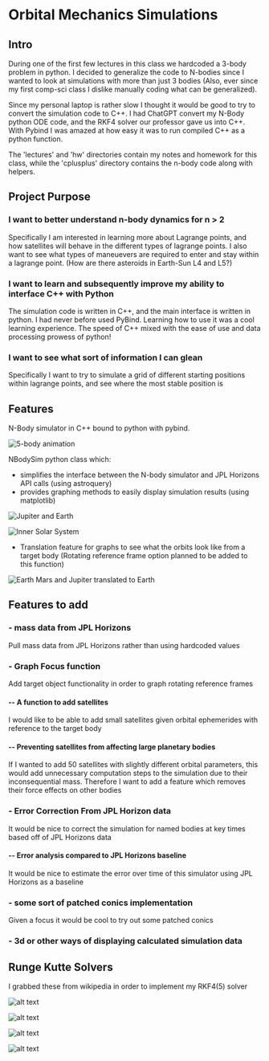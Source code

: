 # Orbital Mechanics Simulations
## Intro

During one of the first few lectures in this class we hardcoded a 3-body problem in python. I decided to generalize the code to N-bodies since I wanted to look at simulations with more than just 3 bodies (Also, ever since my first comp-sci class I dislike manually coding what can be generalized).

Since my personal laptop is rather slow I thought it would be good to try to convert the simulation code to C++. I had ChatGPT convert my N-Body python ODE code, and the RKF4 solver our professor gave us into C++. With Pybind I was amazed at how easy it was to run compiled C++ as a python function.

The 'lectures' and 'hw' directories contain my notes and homework for this class, while the 'cplusplus' directory contains the n-body code along with helpers.

## Project Purpose

### I want to better understand n-body dynamics for n > 2
Specifically I am interested in learning more about Lagrange points, and how satellites will behave in the different types of lagrange points.
I also want to see what types of maneuevers are required to enter and stay within a lagrange point. (How are there asteroids in Earth-Sun L4 and L5?)
### I want to learn and subsequently improve my ability to interface C++ with Python
The simulation code is written in C++, and the main interface is written in python.
I had never before used PyBind. Learning how to use it was a cool learning experience.
The speed of C++ mixed with the ease of use and data processing prowess of python!

### I want to see what sort of information I can glean
Specifically I want to try to simulate a grid of different starting positions within lagrange points, and see where the most stable position is

## Features

N-Body simulator in C++ bound to python with pybind. 

![5-body animation](animations/5_body_anim2.gif)

NBodySim python class which:
- simplifies the interface between the N-body simulator and JPL Horizons API calls (using astroquery)
- provides graphing methods to easily display simulation results (using matplotlib)

![Jupiter and Earth](animations/Jupiter_Earth.gif)

![Inner Solar System](animations/Inner_Solar_System.gif)

- Translation feature for graphs to see what the orbits look like from a target body (Rotating reference frame option planned to be added to this function)

![Earth Mars and Jupiter translated to Earth](animations/Earth_Focus.gif)


## Features to add

### - mass data from JPL Horizons 
Pull mass data from JPL Horizons rather than using hardcoded values


### - Graph Focus function
Add target object functionality in order to graph rotating reference frames

#### -- A function to add satellites
I would like to be able to add small satellites given orbital ephemerides with reference to the target body

#### -- Preventing satellites from affecting large planetary bodies
If I wanted to add 50 satellites with slightly different orbital parameters, this would add unnecessary computation steps to the simulation due to their inconsequential mass. Therefore I want to add a feature which removes their force effects on other bodies

### - Error Correction From JPL Horizon data
It would be nice to correct the simulation for named bodies at key times based off of JPL Horizons data

#### -- Error analysis compared to JPL Horizons baseline
It would be nice to estimate the error over time of this simulator using JPL Horizons as a baseline

### - some sort of patched conics implementation
Given a focus it would be cool to try out some patched conics

### - 3d or other ways of displaying calculated simulation data


## Runge Kutte Solvers

I grabbed these from wikipedia in order to implement my RKF4(5) solver

![alt text](images/RKF4.png)

![alt text](images/RKF45.png)

![alt text](images/functions.png)

![alt text](images/RK45_Coefficients.png)
